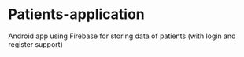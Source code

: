 # Patients-application
Android app using Firebase for storing data of patients (with login and register support)
